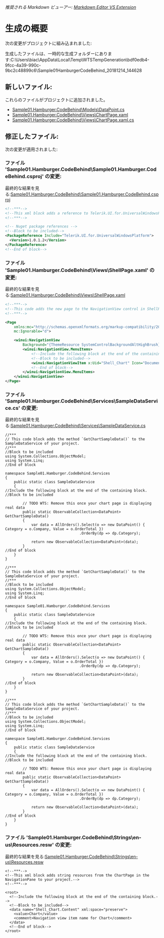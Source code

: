 *推奨される Markdown ビューアー: [Markdown Editor VS Extension](https://marketplace.visualstudio.com/items?itemName=MadsKristensen.MarkdownEditor)*

# 生成の概要
次の変更がプロジェクトに組み込まれました: 

生成したファイルは、一時的な生成フォルダーにあります:C:\Users\biac\AppData\Local\Temp\WTSTempGeneration\bdf0edb4-9fcc-4a39-990c-9bc2c48899c6\Sample01HamburgerCodeBehind_20181214_144628

## 新しいファイル:
これらのファイルがプロジェクトに追加されました。
* [Sample01.Hamburger.CodeBehind\Models\DataPoint.cs](about:/C:/project-copy/CodeZine/UwpForefront/UF11/Sample01.Hamburger.CodeBehind/Models/DataPoint.cs)
* [Sample01.Hamburger.CodeBehind\Views\ChartPage.xaml](about:/C:/project-copy/CodeZine/UwpForefront/UF11/Sample01.Hamburger.CodeBehind/Views/ChartPage.xaml)
* [Sample01.Hamburger.CodeBehind\Views\ChartPage.xaml.cs](about:/C:/project-copy/CodeZine/UwpForefront/UF11/Sample01.Hamburger.CodeBehind/Views/ChartPage.xaml.cs)

## 修正したファイル:
次の変更が適用されました: 

### ファイル 'Sample01.Hamburger.CodeBehind\Sample01.Hamburger.CodeBehind.csproj' の変更:
最終的な結果を見る:[Sample01.Hamburger.CodeBehind\Sample01.Hamburger.CodeBehind.csproj](about:/C:/project-copy/CodeZine/UwpForefront/UF11/Sample01.Hamburger.CodeBehind/Sample01.Hamburger.CodeBehind.csproj)

```XML
<!--***-->
<!--This xml block adds a reference to Telerik.UI.for.UniversalWindowsPlatform to your project.-->
<!--***-->

<!-- Nuget package references -->
<!--Block to be included-->
<PackageReference Include="Telerik.UI.for.UniversalWindowsPlatform">
  <Version>1.0.1.2</Version>
</PackageReference>
<!--End of block-->

```


### ファイル 'Sample01.Hamburger.CodeBehind\Views\ShellPage.xaml' の変更:
最終的な結果を見る:[Sample01.Hamburger.CodeBehind\Views\ShellPage.xaml](about:/C:/project-copy/CodeZine/UwpForefront/UF11/Sample01.Hamburger.CodeBehind/Views/ShellPage.xaml)

```XML
<!--***-->
<!--This code adds the new page to the NavigationView control in ShellPage -->
<!--***-->

<Page
    xmlns:mc="http://schemas.openxmlformats.org/markup-compatibility/2006"
    mc:Ignorable="d">

    <winui:NavigationView
        Background="{ThemeResource SystemControlBackgroundAltHighBrush}">
        <winui:NavigationView.MenuItems>
            <!--Include the following block at the end of the containing block.-->
            <!--Block to be included-->
            <winui:NavigationViewItem x:Uid="Shell_Chart" Icon="Document" helpers:NavHelper.NavigateTo="views:ChartPage" />
            <!--End of block-->
        </winui:NavigationView.MenuItems>        
    </winui:NavigationView>
</Page>

```


### ファイル 'Sample01.Hamburger.CodeBehind\Services\SampleDataService.cs' の変更:
最終的な結果を見る:[Sample01.Hamburger.CodeBehind\Services\SampleDataService.cs](about:/C:/project-copy/CodeZine/UwpForefront/UF11/Sample01.Hamburger.CodeBehind/Services/SampleDataService.cs)

```CSHARP
//***
// This code block adds the method `GetChartSampleData()` to the SampleDataService of your project.
//***
//Block to be included
using System.Collections.ObjectModel;
using System.Linq;
//End of block

namespace Sample01.Hamburger.CodeBehind.Services
{
    public static class SampleDataService
    {
//Include the following block at the end of the containing block.
//Block to be included

        // TODO WTS: Remove this once your chart page is displaying real data
        public static ObservableCollection<DataPoint> GetChartSampleData()
        {
            var data = AllOrders().Select(o => new DataPoint() { Category = o.Company, Value = o.OrderTotal })
                                  .OrderBy(dp => dp.Category);

            return new ObservableCollection<DataPoint>(data);
        }
//End of block
    }
}

```
```CSHARP
//***
// This code block adds the method `GetChartSampleData()` to the SampleDataService of your project.
//***
//Block to be included
using System.Collections.ObjectModel;
using System.Linq;
//End of block

namespace Sample01.Hamburger.CodeBehind.Services
{
    public static class SampleDataService
    {
//Include the following block at the end of the containing block.
//Block to be included

        // TODO WTS: Remove this once your chart page is displaying real data
        public static ObservableCollection<DataPoint> GetChartSampleData()
        {
            var data = AllOrders().Select(o => new DataPoint() { Category = o.Company, Value = o.OrderTotal })
                                  .OrderBy(dp => dp.Category);

            return new ObservableCollection<DataPoint>(data);
        }
//End of block
    }
}

```
```CSHARP
//***
// This code block adds the method `GetChartSampleData()` to the SampleDataService of your project.
//***
//Block to be included
using System.Collections.ObjectModel;
using System.Linq;
//End of block

namespace Sample01.Hamburger.CodeBehind.Services
{
    public static class SampleDataService
    {
//Include the following block at the end of the containing block.
//Block to be included

        // TODO WTS: Remove this once your chart page is displaying real data
        public static ObservableCollection<DataPoint> GetChartSampleData()
        {
            var data = AllOrders().Select(o => new DataPoint() { Category = o.Company, Value = o.OrderTotal })
                                  .OrderBy(dp => dp.Category);

            return new ObservableCollection<DataPoint>(data);
        }
//End of block
    }
}

```


### ファイル 'Sample01.Hamburger.CodeBehind\Strings\en-us\Resources.resw' の変更:
最終的な結果を見る:[Sample01.Hamburger.CodeBehind\Strings\en-us\Resources.resw](about:/C:/project-copy/CodeZine/UwpForefront/UF11/Sample01.Hamburger.CodeBehind/Strings/en-us/Resources.resw)

```
<!--***-->
<!--This xml block adds string resources from the ChartPage in the NavigationPane to your project.-->
<!--***-->

<root>
  <!--Include the following block at the end of the containing block.-->
  <!--Block to be included-->
  <data name="Shell_Chart.Content" xml:space="preserve">
    <value>Chart</value>
    <comment>Navigation view item name for Chart</comment>
  </data>
  <!--End of block-->
</root>

```



